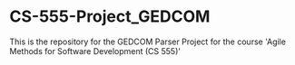 # CS-555-Project_GEDCOM
This is the repository for the GEDCOM Parser Project for the course 'Agile Methods for Software Development (CS 555)'
